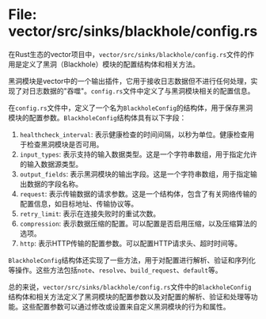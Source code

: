 # File: vector/src/sinks/blackhole/config.rs

在Rust生态的vector项目中，`vector/src/sinks/blackhole/config.rs`文件的作用是定义了黑洞（Blackhole）模块的配置结构体和相关方法。

黑洞模块是vector中的一个输出插件，它用于接收日志数据但不进行任何处理，实现了对日志数据的"吞噬"。`config.rs`文件中定义了与黑洞模块相关的配置信息。

在`config.rs`文件中，定义了一个名为`BlackholeConfig`的结构体，用于保存黑洞模块的配置参数。`BlackholeConfig`结构体具有以下字段：

1. `healthcheck_interval`: 表示健康检查的时间间隔，以秒为单位。健康检查用于检查黑洞模块是否可用。
2. `input_types`: 表示支持的输入数据类型。这是一个字符串数组，用于指定允许的输入数据源类型。
3. `output_fields`: 表示黑洞模块的输出字段。这是一个字符串数组，用于指定输出数据的字段名称。
4. `request`: 表示传输数据的请求参数。这是一个结构体，包含了有关网络传输的配置信息，如目标地址、传输协议等。
5. `retry_limit`: 表示在连接失败时的重试次数。
6. `compression`: 表示数据压缩的配置。可以配置是否启用压缩，以及压缩算法的选项。
7. `http`: 表示HTTP传输的配置参数。可以配置HTTP请求头、超时时间等。

`BlackholeConfig`结构体还实现了一些方法，用于对配置进行解析、验证和序列化等操作。这些方法包括`note`、`resolve`、`build_request`、`default`等。

总的来说，`vector/src/sinks/blackhole/config.rs`文件中的`BlackholeConfig`结构体和相关方法定义了黑洞模块的配置参数以及对配置的解析、验证和处理等功能。这些配置参数可以通过修改或设置来自定义黑洞模块的行为和属性。


